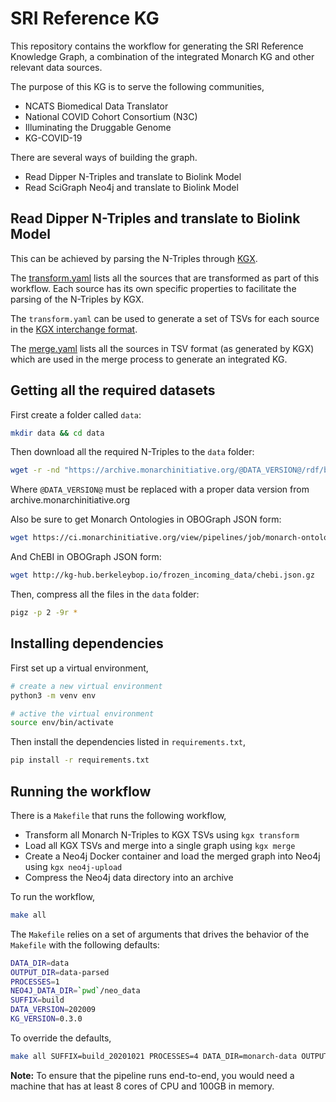 # SRI Reference KG

This repository contains the workflow for generating the SRI Reference Knowledge Graph,
a combination of the integrated Monarch KG and other relevant data sources.

The purpose of this KG is to serve the following communities,
- NCATS Biomedical Data Translator
- National COVID Cohort Consortium (N3C)
- Illuminating the Druggable Genome
- KG-COVID-19


There are several ways of building the graph.

- Read Dipper N-Triples and translate to Biolink Model
- Read SciGraph Neo4j and translate to Biolink Model


## Read Dipper N-Triples and translate to Biolink Model

This can be achieved by parsing the N-Triples through [KGX](https://github.com/biolink/KGX.git).

The [transform.yaml](transform.yaml) lists all the sources that are transformed as part of this workflow.
Each source has its own specific properties to facilitate the parsing of the N-Triples by KGX.

The `transform.yaml` can be used to generate a set of TSVs for each source in the
[KGX interchange format](https://github.com/biolink/kgx/blob/master/data-preparation.md).


The [merge.yaml](merge.yaml) lists all the sources in TSV format (as generated by KGX) which are used in the merge
process to generate an integrated KG.


## Getting all the required datasets

First create a folder called `data`:
```sh
mkdir data && cd data
```

Then download all the required N-Triples to the `data` folder:
```sh
wget -r -nd "https://archive.monarchinitiative.org/@DATA_VERSION@/rdf/blcategories/"
```

Where `@DATA_VERSION@` must be replaced with a proper data version from archive.monarchinitiative.org


Also be sure to get Monarch Ontologies in OBOGraph JSON form:
```sh
wget https://ci.monarchinitiative.org/view/pipelines/job/monarch-ontology-json-sri/lastSuccessfulBuild/artifact/build/monarch-ontology-sri-translator.json
```

And ChEBI in OBOGraph JSON form:
```sh
wget http://kg-hub.berkeleybop.io/frozen_incoming_data/chebi.json.gz
```

Then, compress all the files in the `data` folder:

```sh
pigz -p 2 -9r *
```

## Installing dependencies

First set up a virtual environment,

```sh
# create a new virtual environment
python3 -m venv env

# active the virtual environment
source env/bin/activate
```

Then install the dependencies listed in `requirements.txt`,
```sh
pip install -r requirements.txt
```


## Running the workflow

There is a `Makefile` that runs the following workflow,
- Transform all Monarch N-Triples to KGX TSVs using `kgx transform`
- Load all KGX TSVs and merge into a single graph using `kgx merge`
- Create a Neo4j Docker container and load the merged graph into Neo4j using `kgx neo4j-upload`
- Compress the Neo4j data directory into an archive

To run the workflow,
```sh
make all
```

The `Makefile` relies on a set of arguments that drives the behavior of the `Makefile` with the following defaults:
```sh
DATA_DIR=data
OUTPUT_DIR=data-parsed
PROCESSES=1
NEO4J_DATA_DIR=`pwd`/neo_data
SUFFIX=build
DATA_VERSION=202009
KG_VERSION=0.3.0
```

To override the defaults,
```sh
make all SUFFIX=build_20201021 PROCESSES=4 DATA_DIR=monarch-data OUTPUT_DIR=sri-reference-kg-0.3.0 KG_VERSION=0.3.0
```

**Note:** To ensure that the pipeline runs end-to-end, you would need a machine that has at least 8 cores of CPU and 
100GB in memory.
